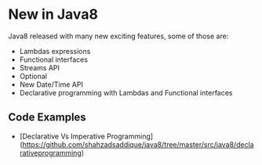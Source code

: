 # New in Java8
Java8 released with many new exciting features, some of those are:
- Lambdas expressions
- Functional interfaces
- Streams API
- Optional 
- New Date/Time API
- Declarative programming with Lambdas and Functional interfaces

## Code Examples
- [Declarative Vs Imperative Programming] (https://github.com/shahzadsaddique/java8/tree/master/src/java8/declarativeprogramming)
